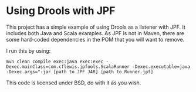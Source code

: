 Using Drools with JPF
=====================
This project has a simple example of using Drools as a listener with JPF. It includes both Java and Scala examples. As JPF is not in Maven, there are some hard-coded dependencies in the POM that you will want to remove.

I run this by using:

    mvn clean compile exec:java exec:exec -Dexec.mainClass=com.cflewis.jpfools.ScalaRunner -Dexec.executable=java -Dexec.args="-jar [path to JPF JAR] [path to Runner.jpf]

This code is licensed under BSD, do with it as you wish.